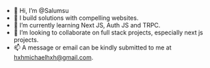 - 👋 Hi, I’m @Salumsu
- 👀 I build solutions with compelling websites.
- 🌱 I’m currently learning Next JS, Auth JS and TRPC.
- 💞️ I’m looking to collaborate on full stack projects, especially next js projects.
- 📫 A message or email can be kindly submitted to me at hxhmichaelhxh@gmail.com.

<!---
Salumsu/Salumsu is a ✨ special ✨ repository because its `README.md` (this file) appears on your GitHub profile.
You can click the Preview link to take a look at your changes.
--->
